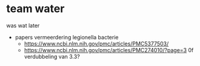 # team water
was wat later

- papers vermeerdering legionella bacterie
    - https://www.ncbi.nlm.nih.gov/pmc/articles/PMC5377503/
    - https://www.ncbi.nlm.nih.gov/pmc/articles/PMC274010/?page=3
    0f verdubbeling van 3.3?
